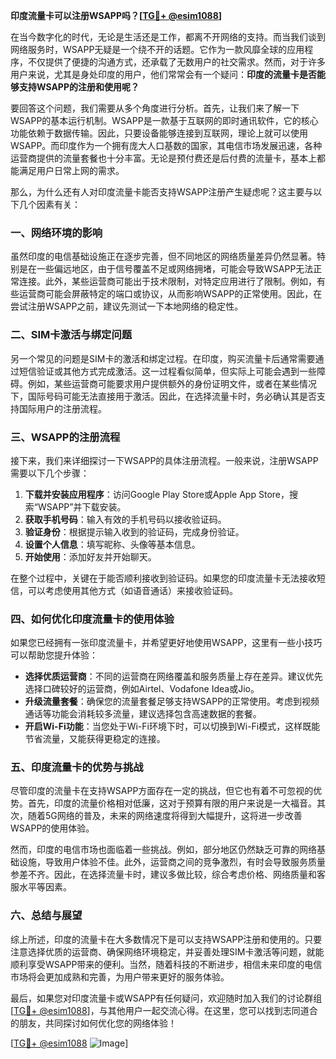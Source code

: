 **印度流量卡可以注册WSAPP吗？[[TG💪+ @esim1088](https://t.me/s/esim1088)]**

在当今数字化的时代，无论是生活还是工作，都离不开网络的支持。而当我们谈到网络服务时，WSAPP无疑是一个绕不开的话题。它作为一款风靡全球的应用程序，不仅提供了便捷的沟通方式，还承载了无数用户的社交需求。然而，对于许多用户来说，尤其是身处印度的用户，他们常常会有一个疑问：**印度的流量卡是否能够支持WSAPP的注册和使用呢？**

要回答这个问题，我们需要从多个角度进行分析。首先，让我们来了解一下WSAPP的基本运行机制。WSAPP是一款基于互联网的即时通讯软件，它的核心功能依赖于数据传输。因此，只要设备能够连接到互联网，理论上就可以使用WSAPP。而印度作为一个拥有庞大人口基数的国家，其电信市场发展迅速，各种运营商提供的流量套餐也十分丰富。无论是预付费还是后付费的流量卡，基本上都能满足用户日常上网的需求。

那么，为什么还有人对印度流量卡能否支持WSAPP注册产生疑虑呢？这主要与以下几个因素有关：

### **一、网络环境的影响**
虽然印度的电信基础设施正在逐步完善，但不同地区的网络质量差异仍然显著。特别是在一些偏远地区，由于信号覆盖不足或网络拥堵，可能会导致WSAPP无法正常连接。此外，某些运营商可能出于技术限制，对特定应用进行了限制。例如，有些运营商可能会屏蔽特定的端口或协议，从而影响WSAPP的正常使用。因此，在尝试注册WSAPP之前，建议先测试一下本地网络的稳定性。

### **二、SIM卡激活与绑定问题**
另一个常见的问题是SIM卡的激活和绑定过程。在印度，购买流量卡后通常需要通过短信验证或其他方式完成激活。这一过程看似简单，但实际上可能会遇到一些障碍。例如，某些运营商可能要求用户提供额外的身份证明文件，或者在某些情况下，国际号码可能无法直接用于激活。因此，在选择流量卡时，务必确认其是否支持国际用户的注册流程。

### **三、WSAPP的注册流程**
接下来，我们来详细探讨一下WSAPP的具体注册流程。一般来说，注册WSAPP需要以下几个步骤：
1. **下载并安装应用程序**：访问Google Play Store或Apple App Store，搜索“WSAPP”并下载安装。
2. **获取手机号码**：输入有效的手机号码以接收验证码。
3. **验证身份**：根据提示输入收到的验证码，完成身份验证。
4. **设置个人信息**：填写昵称、头像等基本信息。
5. **开始使用**：添加好友并开始聊天。

在整个过程中，关键在于能否顺利接收到验证码。如果您的印度流量卡无法接收短信，可以考虑使用其他方式（如语音通话）来接收验证码。

### **四、如何优化印度流量卡的使用体验**
如果您已经拥有一张印度流量卡，并希望更好地使用WSAPP，这里有一些小技巧可以帮助您提升体验：
- **选择优质运营商**：不同的运营商在网络覆盖和服务质量上存在差异。建议优先选择口碑较好的运营商，例如Airtel、Vodafone Idea或Jio。
- **升级流量套餐**：确保您的流量套餐足够支持WSAPP的正常使用。考虑到视频通话等功能会消耗较多流量，建议选择包含高速数据的套餐。
- **开启Wi-Fi功能**：当您处于Wi-Fi环境下时，可以切换到Wi-Fi模式，这样既能节省流量，又能获得更稳定的连接。

### **五、印度流量卡的优势与挑战**
尽管印度的流量卡在支持WSAPP方面存在一定的挑战，但它也有着不可忽视的优势。首先，印度的流量价格相对低廉，这对于预算有限的用户来说是一大福音。其次，随着5G网络的普及，未来的网络速度将得到大幅提升，这将进一步改善WSAPP的使用体验。

然而，印度的电信市场也面临着一些挑战。例如，部分地区仍然缺乏可靠的网络基础设施，导致用户体验不佳。此外，运营商之间的竞争激烈，有时会导致服务质量参差不齐。因此，在选择流量卡时，建议多做比较，综合考虑价格、网络质量和客服水平等因素。

### **六、总结与展望**
综上所述，印度的流量卡在大多数情况下是可以支持WSAPP注册和使用的。只要注意选择优质的运营商、确保网络环境稳定，并妥善处理SIM卡激活等问题，就能顺利享受WSAPP带来的便利。当然，随着科技的不断进步，相信未来印度的电信市场将会更加成熟和完善，为用户带来更好的服务体验。

最后，如果您对印度流量卡或WSAPP有任何疑问，欢迎随时加入我们的讨论群组[[TG💪+ @esim1088](https://t.me/s/esim1088)]，与其他用户一起交流心得。在这里，您可以找到志同道合的朋友，共同探讨如何优化您的网络体验！

[[TG💪+ @esim1088](https://t.me/s/esim1088) ![Image](https://i.postimg.cc/4NQfJmqS/Snipaste-2025-05-13-00-14-12.png)]